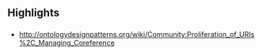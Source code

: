 

## Highlights

### 

- http://ontologydesignpatterns.org/wiki/Community:Proliferation_of_URIs%2C_Managing_Coreference